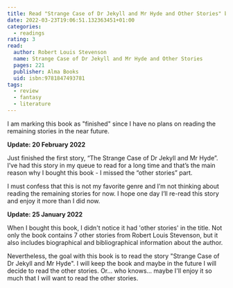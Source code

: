 ```yaml
---
title: Read "Strange Case of Dr Jekyll and Mr Hyde and Other Stories" by Robert Louis Stevenson
date: 2022-03-23T19:06:51.132363451+01:00
categories:
  - readings
rating: 3
read:
  author: Robert Louis Stevenson
  name: Strange Case of Dr Jekyll and Mr Hyde and Other Stories
  pages: 221
  publisher: Alma Books
  uid: isbn:9781847493781
tags:
  - review
  - fantasy
  - literature
---
```


I am marking this book as "finished" since I have no plans on reading the remaining stories in the near future.

**Update: 20 February 2022**

Just finished the first story, “The Strange Case of Dr Jekyll and Mr Hyde”. I’ve had this story in my queue to read for a long time and that’s the main reason why I bought this book - I missed the “other stories” part. 

I must confess that this is not my favorite genre and I’m not thinking about reading the remaining stories for now. I hope one day I’ll re-read this story and enjoy it more than I did now.

**Update: 25 January 2022**

When I bought this book, I didn't notice it had 'other stories' in the title. Not only the book contains 7 other stories from Robert Louis Stevenson, but it also includes biographical and bibliographical information about the author.

Nevertheless, the goal with this book is to read the story "Strange Case of Dr Jekyll and Mr Hyde". I will keep the book and maybe in the future I will decide to read the other stories. Or... who knows... maybe I'll enjoy it so much that I will want to read the other stories.
